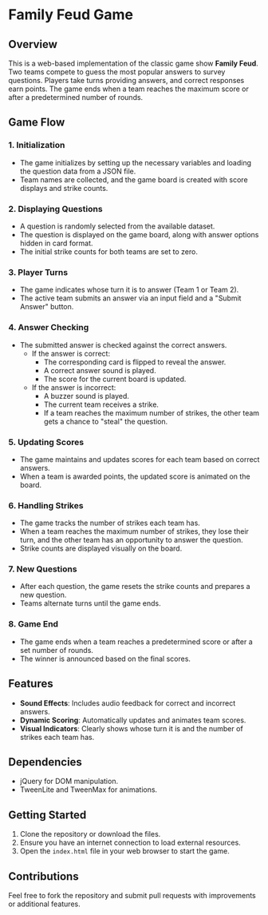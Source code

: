 # Family Feud Game

## Overview
This is a web-based implementation of the classic game show **Family Feud**. Two teams compete to guess the most popular answers to survey questions. Players take turns providing answers, and correct responses earn points. The game ends when a team reaches the maximum score or after a predetermined number of rounds.

## Game Flow

### 1. Initialization
- The game initializes by setting up the necessary variables and loading the question data from a JSON file.
- Team names are collected, and the game board is created with score displays and strike counts.

### 2. Displaying Questions
- A question is randomly selected from the available dataset.
- The question is displayed on the game board, along with answer options hidden in card format.
- The initial strike counts for both teams are set to zero.

### 3. Player Turns
- The game indicates whose turn it is to answer (Team 1 or Team 2).
- The active team submits an answer via an input field and a "Submit Answer" button.

### 4. Answer Checking
- The submitted answer is checked against the correct answers.
  - If the answer is correct:
    - The corresponding card is flipped to reveal the answer.
    - A correct answer sound is played.
    - The score for the current board is updated.
  - If the answer is incorrect:
    - A buzzer sound is played.
    - The current team receives a strike.
    - If a team reaches the maximum number of strikes, the other team gets a chance to "steal" the question.

### 5. Updating Scores
- The game maintains and updates scores for each team based on correct answers.
- When a team is awarded points, the updated score is animated on the board.

### 6. Handling Strikes
- The game tracks the number of strikes each team has.
- When a team reaches the maximum number of strikes, they lose their turn, and the other team has an opportunity to answer the question.
- Strike counts are displayed visually on the board.

### 7. New Questions
- After each question, the game resets the strike counts and prepares a new question.
- Teams alternate turns until the game ends.

### 8. Game End
- The game ends when a team reaches a predetermined score or after a set number of rounds.
- The winner is announced based on the final scores.

## Features
- **Sound Effects**: Includes audio feedback for correct and incorrect answers.
- **Dynamic Scoring**: Automatically updates and animates team scores.
- **Visual Indicators**: Clearly shows whose turn it is and the number of strikes each team has.

## Dependencies
- jQuery for DOM manipulation.
- TweenLite and TweenMax for animations.

## Getting Started
1. Clone the repository or download the files.
2. Ensure you have an internet connection to load external resources.
3. Open the `index.html` file in your web browser to start the game.

## Contributions
Feel free to fork the repository and submit pull requests with improvements or additional features.



